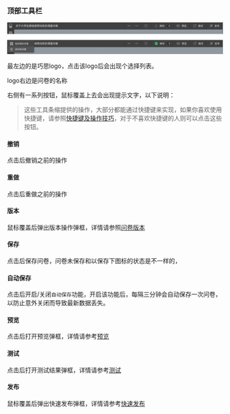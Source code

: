 ### 顶部工具栏

<img src='./images/navbar.png'>

最左边的是巧思logo，点击该logo后会出现个选择列表。

logo右边是问卷的名称

右侧有一系列按钮，鼠标覆盖上去会出现提示文字，以下说明：

> 这些工具条缩提供的操作，大部分都能通过快捷键来实现，如果你喜欢使用快捷键，请参照[快捷键及操作技巧](../shortcut/concept.md)，对于不喜欢快捷键的人则可以点击这些按钮。

#### 撤销
点击后撤销之前的操作

#### 重做
点击后重做之前的操作

#### 版本
鼠标覆盖后弹出版本操作弹框，详情请参照[问卷版本](../advanced-topic/version.md)

#### 保存
点击后保存问卷，问卷未保存和以保存下图标的状态是不一样的，

#### 自动保存
点击后开启/关闭`自动保存`功能，开启该功能后，每隔三分钟会自动保存一次问卷，以防止意外关闭而导致最新数据丢失。

#### 预览
点击后打开预览弹框，详情请参考[预览](../preview/concept.md)

#### 测试
点击后打开测试结果弹框，详情请参考[测试](../advance-topic/debug.md)


#### 发布
鼠标覆盖后弹出快速发布弹框，详情请参考[快速发布](../advance-topic/quick-publish.md)